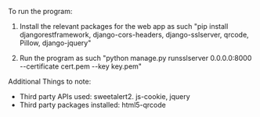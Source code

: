 To run the program:
1. Install the relevant packages for the web app as such "pip install djangorestframework, django-cors-headers, django-sslserver, qrcode, Pillow, django-jquery"

2. Run the program as such "python manage.py runsslserver 0.0.0.0:8000 --certificate cert.pem --key key.pem"

Additional Things to note:
- Third party APIs used: sweetalert2. js-cookie, jquery
- Third party packages installed: html5-qrcode